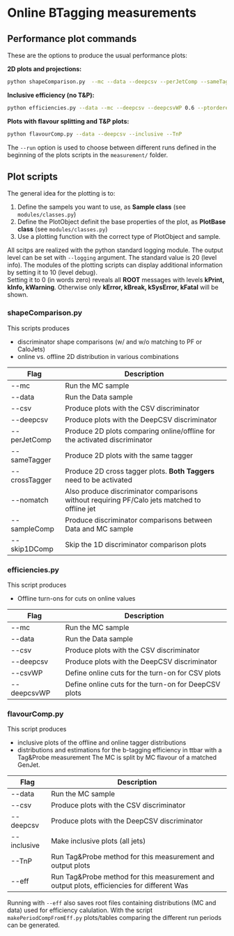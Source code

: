 # Online BTagging measurements

## Performance plot commands
These are the options to produce the usual performance plots:

**2D plots and projections:**
```bash
python shapeComparison.py  --mc --data --deepcsv --perJetComp --sameTagger --skip1DComp 
```

**Inclusive efficiency (no T&P):**
```bash
python efficiencies.py --data --mc --deepcsv --deepcsvWP 0.6 --ptordered --inclusive --ninclusive 15
```

**Plots with flavour splitting and T&P plots:**
```bash
python flavourComp.py --data --deepcsv --inclusive --TnP
```

The `--run` option is used to choose between different runs defined in the beginning of the plots scripts in the `measurement/` folder.

## Plot scripts
The general idea for the plotting is to:
1. Define the sampels you want to use, as **Sample class** (see `modules/classes.py`)
2. Define the PlotObject definit the base properties of the plot, as **PlotBase class** (see `modules/classes.py`)
3. Use a plotting function with the correct type of PlotObject and sample.

All scitps are realized with the python standard logging module. The output level can be set with `--logging` argument. The standard value is 20 (level info). The modules of the plotting scripts can display additional information by setting it to 10 (level debug).   
Setting it to 0 (in words zero) reveals all **ROOT** messages with levels **kPrint, kInfo, kWarning**. Otherwise only **kError, kBreak, kSysError, kFatal** will be shown.

### shapeComparison.py
This scripts produces 
* discriminator shape comparisons (w/ and w/o matching to PF or CaloJets)
* online vs. offline 2D distribution in various combinations

| Flag | Description |
|---------------|----------------------------------------------------------------------------------------------|
| --mc | Run the MC sample |
| --data | Run the Data sample |
| --csv | Produce plots with the CSV discriminator |
| --deepcsv | Produce plots with the DeepCSV discriminator |
| --perJetComp | Produce 2D plots comparing online/offline for the activated discriminator |
| --sameTagger | Produce 2D plots with the same tagger |
| --crossTagger | Produce 2D cross tagger plots. **Both Taggers** need to be activated |
| --nomatch | Also produce discriminator comparisons without requiring PF/Calo jets matched to offline jet |
| --sampleComp | Produce discriminator comparisons between Data and MC sample |
| --skip1DComp | Skip the 1D discriminator comparison plots |


### efficiencies.py
This script produces
* Offline turn-ons for cuts on online values

| Flag        | Description                                          |
|-------------|------------------------------------------------------|
| --mc        | Run the MC sample                                    |
| --data      | Run the Data sample                                  |
| --csv       | Produce plots with the CSV discriminator             |
| --deepcsv   | Produce plots with the DeepCSV discriminator         |
| --csvWP     | Define online cuts for the turn-on for CSV plots     |
| --deepcsvWP | Define online cuts for the turn-on for DeepCSV plots |


### flavourComp.py
This script produces
* inclusive plots of the offline and online tagger distributions
* distributions and estimations for the b-tagging efficiency in ttbar with a Tag&Probe measurement
The MC is split by MC flavour of a matched GenJet.


| Flag        | Description                                                                                |
|-------------|--------------------------------------------------------------------------------------------|
| --data      | Run the MC sample                                                                          |
| --csv       | Produce plots with the CSV discriminator                                                   |
| --deepcsv   | Produce plots with the DeepCSV discriminator                                               |
| --inclusive | Make inclusive plots (all jets)                                                            |
| --TnP       | Run Tag&Probe method for this measurement and output plots                                 |
| --eff       | Run Tag&Probe method for this measurement and output plots, efficiencies for different Was |

Running with `--eff` also saves root files containing distributions (MC and data) used for efficiency calulation. With the script `makePeriodCompFromEff.py` plots/tables comparing the different run periods can be generated.

